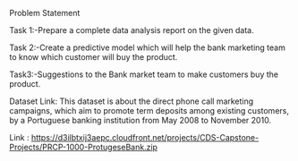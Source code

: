 Problem Statement

Task 1:-Prepare a complete data analysis report on the given data.

Task 2:-Create a predictive model which will help the bank marketing team to know which customer will buy the product.

Task3:-Suggestions to the Bank market team to make  customers  buy the product.


Dataset Link:
This dataset is about the direct phone call marketing campaigns, which aim to promote term deposits among existing customers, by a Portuguese banking institution from May 2008 to November 2010. 

Link : https://d3ilbtxij3aepc.cloudfront.net/projects/CDS-Capstone-Projects/PRCP-1000-ProtugeseBank.zip
